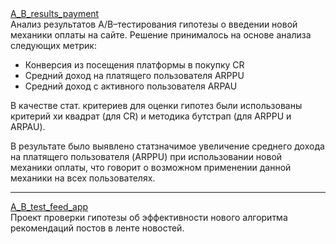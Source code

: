 
<div id="badges" >
  <a href="https://github.com/t-a-m-a-r-a/A_B_testing/blob/main/A_B_results_payment.ipynb">
  A_B_results_payment
  </a> 
 </div>  
Анализ результатов A/B–тестирования гипотезы о введении новой механики оплаты на сайте.
Решение принималось на основе анализа следующих метрик:

* Конверсия из посещения платформы в покупку CR
* Средний доход на платящего пользователя ARPPU
* Cредний доход с активного пользователя ARPAU

  
В качестве стат. критериев для оценки гипотез были использованы критерий хи квадрат (для CR) и методика бутстрап (для ARPPU и ARPAU).


В результате было выявлено статзначимое увеличение среднего дохода на платящего пользователя (ARPPU) при использовании новой механики оплаты, что говорит о возможном применении данной механики на всех пользователях.

____
<div id="badges" >
  <a href="https://github.com/t-a-m-a-r-a/A_B_testing/blob/main/A_B_test_feed_app.ipynb">
  A_B_test_feed_app
  </a> 
 </div> 
Проект проверки гипотезы об эффективности нового алгоритма рекомендаций постов в ленте новостей.

